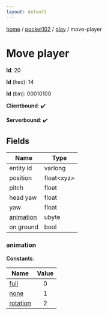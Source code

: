 ```yaml
---
layout: default
---
```


[home](/)  /  [pocket102](/protocol/pocket102)  /  [play](/protocol/pocket102/play)  /  move-player

# Move player

**Id**: 20

**Id** (hex): 14

**Id** (bin): 00010100

**Clientbound**: ✔️

**Serverbound**: ✔️

## Fields

Name | Type
---|---
entity id | varlong
position | float&lt;xyz&gt;
pitch | float
head yaw | float
yaw | float
[animation](#animation) | ubyte
on ground | bool

### animation

**Constants**:

Name | Value
---|:---:
[full](animation_full) | 0
[none](animation_none) | 1
[rotation](animation_rotation) | 2

